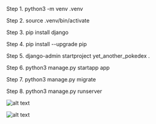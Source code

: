 Step 1.
python3 -m venv .venv

Step 2.
source .venv/bin/activate

Step 3. pip install django

Step 4.
pip install --upgrade pip

Step 5.
django-admin startproject yet_another_pokedex .

Step 6.
python3 manage.py startapp app

Step 7.
python3 manage.py migrate

Step 8.
python3 manage.py runserver

![alt text](<Screenshot 2025-10-24 at 3.19.24 PM.png>)

![alt text](<Screenshot 2025-10-22 at 12.03.34 PM.png>)